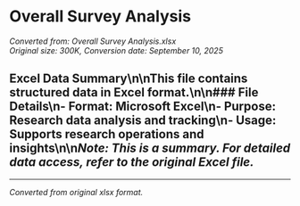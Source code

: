 # Overall Survey Analysis

*Converted from: Overall Survey Analysis.xlsx*  
*Original size: 300K, Conversion date: September 10, 2025*

## Excel Data Summary\n\nThis file contains structured data in Excel format.\n\n### File Details\n- **Format**: Microsoft Excel\n- **Purpose**: Research data analysis and tracking\n- **Usage**: Supports research operations and insights\n\n*Note: This is a summary. For detailed data access, refer to the original Excel file.*

---
*Converted from original xlsx format.*
